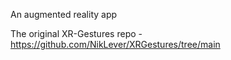 An augmented reality app 

The original XR-Gestures repo - https://github.com/NikLever/XRGestures/tree/main
 
 
